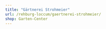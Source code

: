 ```yaml
---
title: "Gärtnerei Strohmeier"
url: /rehburg-loccum/gaertnerei-strohmeier/
shop: Garten-Center
---
```


